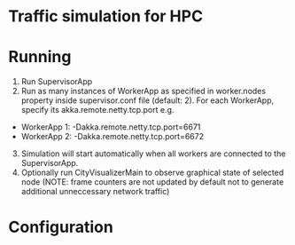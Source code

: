 # Traffic simulation for HPC

# Running

1. Run SupervisorApp
2. Run as many instances of WorkerApp as specified in worker.nodes property inside supervisor.conf file (default: 2). For each WorkerApp, specify its akka.remote.netty.tcp.port e.g.
- WorkerApp 1: -Dakka.remote.netty.tcp.port=6671
- WorkerApp 2: -Dakka.remote.netty.tcp.port=6672
3. Simulation will start automatically when all workers are connected to the SupervisorApp.
4. Optionally run CityVisualizerMain to observe graphical state of selected node (NOTE: frame counters are not updated by default not to generate additional unneccessary network traffic)

# Configuration
